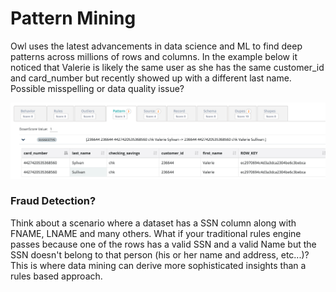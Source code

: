 # Pattern Mining

Owl uses the latest advancements in data science and ML to find deep patterns across millions of rows and columns.  In the example below it noticed that Valerie is likely the same user as she has the same customer\_id and card\_number but recently showed up with a different last name.  Possible misspelling or data quality issue?

![](../.gitbook/assets/owl-patterns.png)

### Fraud Detection?

Think about a scenario where a dataset has a SSN column along with FNAME, LNAME and many others.  What if your traditional rules engine passes because one of the rows has a valid SSN and a valid Name but the SSN doesn't belong to that person \(his or her name and address, etc...\)? This is where data mining can derive more sophisticated insights than a rules based approach.  

